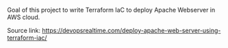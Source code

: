 Goal of this project to write Terraform IaC to deploy Apache Webserver in AWS cloud.

Source link: https://devopsrealtime.com/deploy-apache-web-server-using-terraform-iac/